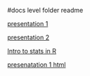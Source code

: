 #docs level folder readme

[presentation 1](https://franzenr.github.io/experimenting-with-ghp/presentations/presentation_1/presentation_1)

[presentation 2](https://franzenr.github.io/experimenting-with-ghp/presentations/presentation_2/presentation_2.html)

[Intro to stats in R](https://arcus.github.io/intro_to_stats_in_r/#1)

[presenatation 1 html](https://raw.githubusercontent.com/franzenr/experimenting-with-ghp/main/docs/presentations/presentation_2/presentation_2.html)
